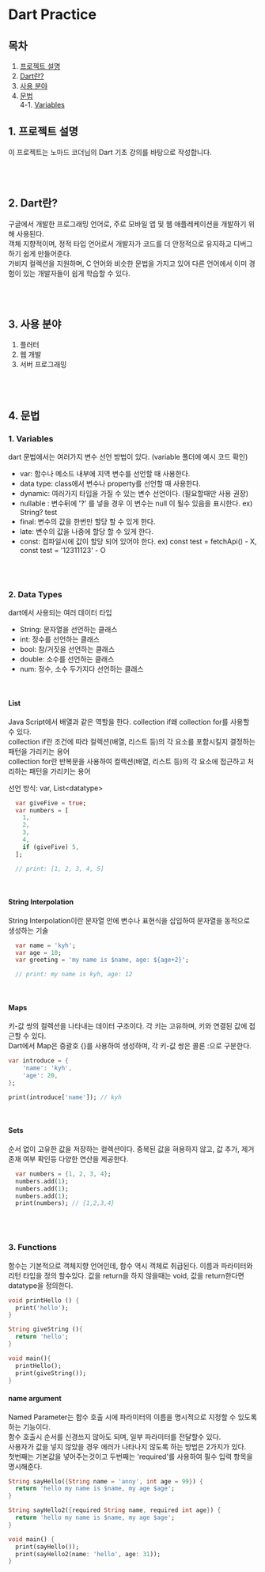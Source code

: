 # Dart Practice

## 목차

1. [프로젝트 설명](#1-프로젝트-설명)
2. [Dart란?](#2-dart란)
3. [사용 분야](#3-사용-분야)
4. [문법](#4-문법)<br>
   4-1. [Variables](#1-variables)<br>

## 1. 프로젝트 설명

이 프로젝트는 노마드 코더님의 Dart 기초 강의를 바탕으로 작성합니다.

<br>
<br>

## 2. Dart란?

구글에서 개발한 프로그래밍 언어로, 주로 모바일 앱 및 웹 애플레케이션을 개발하기 위해 사용된다.<br>
객체 지향적이며, 정적 타입 언어로서 개발자가 코드를 더 안정적으로 유지하고 디버그하기 쉽게 만들어준다.<br>
가비지 컬렉션을 지원하며, C 언어와 비슷한 문법을 가지고 있어 다른 언어에서 이미 경험이 있는 개발자들이 쉽게 학습할 수 있다.<br>

<br>
<br>

## 3. 사용 분야

1. 플러터
2. 웹 개발
3. 서버 프로그래밍

<br>
<br>

## 4. 문법

### 1. Variables

dart 문법에서는 여러가지 변수 선언 방법이 있다. (variable 폴더에 예시 코드 확인)

-   var: 함수나 메소드 내부에 지역 변수를 선언할 때 사용한다.
-   data type: class에서 변수나 property를 선언할 때 사용한다.
-   dynamic: 여러가지 타입을 가질 수 있는 변수 선언이다. (필요할때만 사용 권장)
-   nullable : 변수뒤에 '?' 를 넣을 경우 이 변수는 null 이 될수 있음을 표시한다. ex) String? test
-   final: 변수의 값을 한번만 할당 할 수 있게 한다.
-   late: 변수의 값을 나중에 할당 할 수 있게 한다.
-   const: 컴파일시에 값이 할당 되어 있어야 한다. ex) const test = fetchApi() - X, const test = '12311123' - O

<br>
<br>

### 2. Data Types

dart에서 사용되는 여러 데이터 타입

-   String: 문자열을 선언하는 클래스
-   int: 정수를 선언하는 클래스
-   bool: 참/거짓을 선언하는 클래스
-   double: 소수를 선언하는 클래스
-   num: 정수, 소수 두가지다 선언하는 클래스

<br>

#### List

Java Script에서 배열과 같은 역할을 한다. collection if왜 collection for를 사용할 수 있다.<br>
collection if란 조건에 따라 컬렉션(배열, 리스트 등)의 각 요소를 포함시킬지 결정하는 패턴을 가리키는 용어 <br>
collection for란 반복문을 사용하여 컬렉션(배열, 리스트 등)의 각 요소에 접근하고 처리하는 패턴을 가리키는 용어
<br>

선언 방식: var, List\<datatype>

```dart
  var giveFive = true;
  var numbers = [
    1,
    2,
    3,
    4,
    if (giveFive) 5,
  ];

  // print: [1, 2, 3, 4, 5]
```

<br>

#### String Interpolation

String Interpolation이란 문자열 안에 변수나 표현식을 삽입하여 문자열을 동적으로 생성하는 기술

```dart
  var name = 'kyh';
  var age = 10;
  var greeting = 'my name is $name, age: ${age+2}';

  // print: my name is kyh, age: 12
```

<br>

#### Maps

키-값 쌍의 컬렉션을 나타내는 데이터 구조이다. 각 키는 고유하며, 키와 연결된 값에 접근할 수 있다. <br>
Dart에서 Map은 중괄호 {}를 사용하여 생성하며, 각 키-값 쌍은 콜론 :으로 구분한다.

```dart
var introduce = {
    'name': 'kyh',
    'age': 20,
};

print(introduce['name']); // kyh
```

<br>

#### Sets

순서 없이 고유한 값을 저장하는 컬렉션이다. 중복된 값을 혀용하지 않고, 값 추가, 제거 존재 여부 확인등 다양한 연산을 제공한다.

```dart
  var numbers = {1, 2, 3, 4};
  numbers.add(1);
  numbers.add(1);
  numbers.add(1);
  print(numbers); // {1,2,3,4}
```

<br>
<br>

### 3. Functions

함수는 기본적으로 객체지향 언어인데, 함수 역시 객체로 취급된다. 이름과 파라미터와 리턴 타입을 정의 할수있다.
값을 return을 하지 않을때는 void, 값을 return한다면 datatype을 정의한다.

```dart
void printHello () {
  print('hello');
}

String giveString (){
  return 'hello';
}

void main(){
  printHello();
  print(giveString());
}


```

#### name argument

Named Parameter는 함수 호출 시에 파라미터의 이름을 명시적으로 지정할 수 있도록 하는 기능이다.<br>
함수 호출시 순서를 신경쓰지 않아도 되며, 일부 파라미터를 전달할수 있다.<br>
사용자가 값을 넣지 않았을 경우 에러가 나타나지 않도록 하는 방법은 2가지가 있다.<br>
첫번째는 기본값을 넣어주는것이고 두번째는 'required'를 사용하여 필수 입력 항목을 명시해준다.

```dart
String sayHello({String name = 'anny', int age = 99}) {
  return 'hello my name is $name, my age $age';
}

String sayHello2({required String name, required int age}) {
  return 'hello my name is $name, my age $age';
}

void main() {
  print(sayHello());
  print(sayHello2(name: 'hello', age: 31));
}
```

<br>
